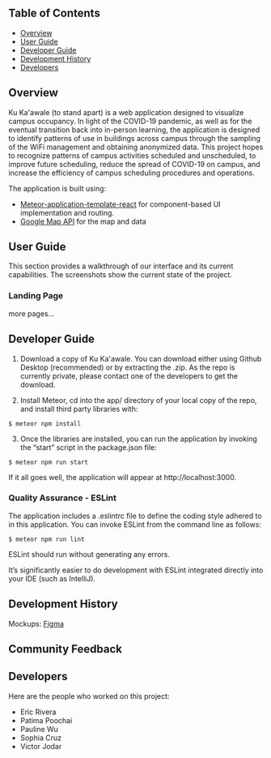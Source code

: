 ## Table of Contents
* [Overview](#overview)
* [User Guide](#user-guide)
* [Developer Guide](#developer-guide)
* [Development History](#development-history)
* [Developers](#developers)

## Overview

Ku Ka'awale (to stand apart) is a web application designed to visualize campus occupancy. In light of the COVID-19 pandemic, as well as for the eventual transition 
back into in-person learning, the application is designed to identify patterns of use in buildings across campus through the sampling of the WiFi management and 
obtaining anonymized data. This project hopes to recognize patterns of campus activities scheduled and unscheduled, to improve future scheduling, reduce the spread 
of COVID-19 on campus, and increase the efficiency of campus scheduling procedures and operations.

The application is built using:
- [Meteor-application-template-react](https://github.com/ics-software-engineering/meteor-application-template-react) for component-based UI implementation and 
routing.
- [Google Map API]() for the map and data 

## User Guide
This section provides a walkthrough of our interface and its current capabilities. The screenshots show the current state of the project. 



### Landing Page

more pages...

## Developer Guide
1. Download a copy of Ku Ka'awale. You can download either using Github Desktop (recommended) or by extracting the .zip. As the repo is currently private, please 
contact one of the developers to get the download.

2. Install Meteor, cd into the app/ directory of your local copy of the repo, and install third party libraries with:

``$ meteor npm install``

3. Once the libraries are installed, you can run the application by invoking the “start” script in the package.json file:

``$ meteor npm run start``

If it all goes well, the application will appear at http://localhost:3000.

### Quality Assurance - ESLint

The application includes a .eslintrc file to define the coding style adhered to in this application. You can invoke ESLint from the command line as follows:

``$ meteor npm run lint``

ESLint should run without generating any errors.

It’s significantly easier to do development with ESLint integrated directly into your IDE (such as IntelliJ).

## Development History

Mockups: [Figma](https://www.figma.com/file/jqSCTOCo7MpTyWXJH9Uu4h/MapMock?node-id=0%3A1)

## Community Feedback

## Developers
Here are the people who worked on this project:

- Eric Rivera
- Patima Poochai
- Pauline Wu
- Sophia Cruz
- Victor Jodar
